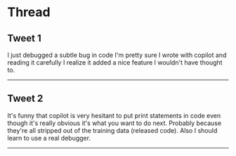 # Thread

## Tweet 1

I just debugged a subtle bug in code I'm pretty sure I wrote with copilot and reading it carefully I realize it added a nice feature I wouldn't have thought to.

---

## Tweet 2

It's funny that copilot is very hesitant to put print statements in code even though it's really obvious it's what you want to do next. Probably because they're all stripped out of the training data (released code). Also I should learn to use a real debugger.

---

